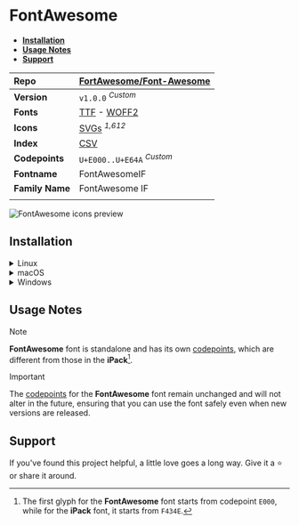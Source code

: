 # FontAwesome

- [**Installation**](#installation)
- [**Usage Notes**](#usage-notes)
- [**Support**](#support)

| Repo            | [FortAwesome/Font-Awesome](https://github.com/FortAwesome/Font-Awesome)                                                                                                               |
| :-------------- | ------------------------------------------------------------------------------------------------------------------------------------------------------------------------------------- |
| **Version**     | `v1.0.0` <sup>_Custom_</sup>                                                                                                                                                          |
| **Fonts**       | [TTF](https://raw.githubusercontent.com/iconicFonts/if/main/fonts/TTF/FontAwesome.ttf) - [WOFF2](https://raw.githubusercontent.com/iconicFonts/if/main/fonts/WOFF2/FontAwesome.woff2) |
| **Icons**       | [SVGs](https://github.com/iconicFonts/if/tree/main/packs/FontAwesome/svgs) <sup>_1,612_</sup>                                                                                         |
| **Index**       | [CSV](https://github.com/iconicFonts/if/blob/main/indices/FontAwesome.csv)                                                                                                            |
| **Codepoints**  | `U+E000..U+E64A` <sup>_Custom_</sup>                                                                                                                                                  |
| **Fontname**    | FontAwesomeIF                                                                                                                                                                         |
| **Family Name** | FontAwesome IF                                                                                                                                                                        |
|                 |                                                                                                                                                                                       |

<picture>
  <source media="(prefers-color-scheme: dark)" srcset="https://raw.githubusercontent.com/iconicFonts/if/main/imgs/FontAwesome_dark.png">
  <img alt="FontAwesome icons preview" src="https://raw.githubusercontent.com/iconicFonts/if/main/imgs/FontAwesome_light.png">
</picture>

## Installation

<details>

<summary>Linux</summary>

```sh
curl -o ~/.local/share/fonts/FontAwesome.ttf https://raw.githubusercontent.com/iconicFonts/if/main/fonts/TTF/FontAwesome.ttf
```

Refresh font cache:

```sh
fc-cache -f ~/.local/share/fonts
```

</details>

<details>

<summary>macOS</summary>

```sh
curl -o ~/Library/Fonts/FontAwesome.ttf https://raw.githubusercontent.com/iconicFonts/if/main/fonts/TTF/FontAwesome.ttf
```

</details>

<details>

<summary>Windows</summary>

```sh
curl -o C:\Windows\Fonts\FontAwesome.ttf https://raw.githubusercontent.com/iconicFonts/if/main/fonts/TTF/FontAwesome.ttf
```

</details>

## Usage Notes

> [!NOTE]  
> **FontAwesome** font is standalone and has its own [codepoints](https://github.com/iconicFonts/if/blob/main/indices/FontAwesome.csv), which are different from those in the **iPack**[^1].

> [!IMPORTANT]
> The [codepoints](https://github.com/iconicFonts/if/blob/main/indices/FontAwesome.csv) for the **FontAwesome** font remain unchanged and will not alter in the future, ensuring that you can use the font safely even when new versions are released.

## Support

If you've found this project helpful, a little love goes a long way. Give it a :star: or share it around.

[^1]: The first glyph for the **FontAwesome** font starts from codepoint `E000`, while for the **iPack** font, it starts from `F434E`.
